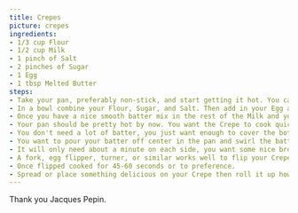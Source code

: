 ```yaml
---
title: Crepes
picture: crepes
ingredients:
- 1/3 cup Flour
- 1/2 cup Milk
- 1 pinch of Salt
- 2 pinches of Sugar 
- 1 Egg
- 1 tbsp Melted Butter
steps:
- Take your pan, preferably non-stick, and start getting it hot. You can start the heat low and slowly melt your butter while you continue with the recipe.
- In a bowl combine your Flour, Sugar, and Salt. Then add in your Egg and only about 2-3 tbsps of your 1/2 cup of Milk. Mix thorughly until your batter is nice and smooth, if it's not mixing well you can add a bit more Milk.
- Once you have a nice smooth batter mix in the rest of the Milk and your Butter.
- Your pan should be pretty hot by now. You want the Crepe to cook quickly but not burn, I find usually leaving the heat a little over medium works.
- You don't need a lot of batter, you just want enough to cover the bottom of the pan you are using, this may take some time figuring out, have fun. (Measuring cups with spouts are handy here.)
- You want to pour your batter off center in the pan and swirl the batter around the edge, then bring it down across the middle. You have to move quick, but you don't need to panic.
- It will only need about a minute on each side, you want some nice browning and you will soon gain a preference as to how much.
- A fork, egg flipper, turner, or similar works well to flip your Crepe or just use the pan to flip it, hot shot.
- Once flipped cooked for 45-60 seconds or to preference. 
- Spread or place something delicious on your Crepe then roll it up how you see fit, then consume.
---
```


Thank you Jacques Pepin.